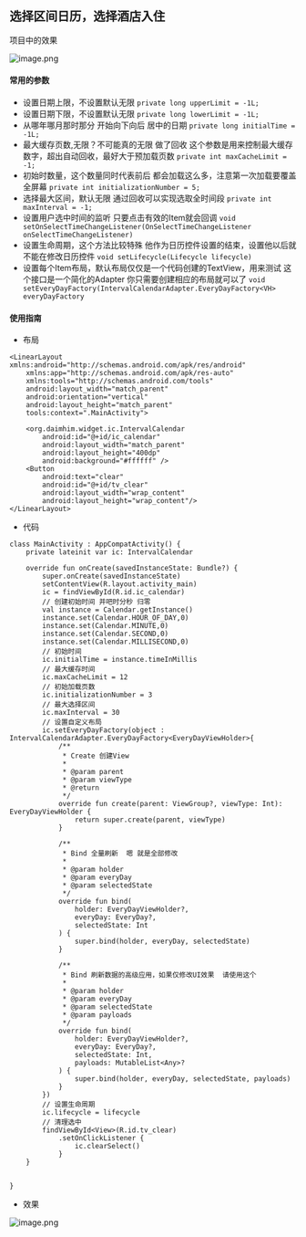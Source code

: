 ## 选择区间日历，选择酒店入住
项目中的效果

![image.png]()

#### 常用的参数
+ 设置日期上限，不设置默认无限
  `
  private long upperLimit = -1L;
  `
+ 设置日期下限，不设置默认无限
  `
  private long lowerLimit = -1L;
  `
+ 从哪年哪月那时那分 开始向下向后 居中的日期
  `
  private long initialTime = -1L;
  `
+ 最大缓存页数,无限？不可能真的无限 做了回收 这个参数是用来控制最大缓存数字，超出自动回收，最好大于预加载页数
  `
  private int maxCacheLimit = -1;
  `
+ 初始时数量，这个数量同时代表前后 都会加载这么多，注意第一次加载要覆盖全屏幕
  `
  private int initializationNumber = 5;
  `
+ 选择最大区间，默认无限 通过回收可以实现选取全时间段
  `
  private int maxInterval = -1;
  `
+ 设置用户选中时间的监听 只要点击有效的Item就会回调
  `
  void setOnSelectTimeChangeListener(OnSelectTimeChangeListener onSelectTimeChangeListener)
  `
+ 设置生命周期，这个方法比较特殊 他作为日历控件设置的结束，设置他以后就不能在修改日历控件
  `
  void setLifecycle(Lifecycle lifecycle)
  `
+ 设置每个Item布局，默认布局仅仅是一个代码创建的TextView，用来测试 这个接口是一个简化的Adapter 你只需要创建相应的布局就可以了
  `
  void setEveryDayFactory(IntervalCalendarAdapter.EveryDayFactory<VH> everyDayFactory
  `
#### 使用指南
+ 布局

```
<LinearLayout xmlns:android="http://schemas.android.com/apk/res/android"
    xmlns:app="http://schemas.android.com/apk/res-auto"
    xmlns:tools="http://schemas.android.com/tools"
    android:layout_width="match_parent"
    android:orientation="vertical"
    android:layout_height="match_parent"
    tools:context=".MainActivity">

    <org.daimhim.widget.ic.IntervalCalendar
        android:id="@+id/ic_calendar"
        android:layout_width="match_parent"
        android:layout_height="400dp"
        android:background="#ffffff" />
    <Button
        android:text="clear"
        android:id="@+id/tv_clear"
        android:layout_width="wrap_content"
        android:layout_height="wrap_content"/>
</LinearLayout>
```
+ 代码

```
class MainActivity : AppCompatActivity() {
    private lateinit var ic: IntervalCalendar

    override fun onCreate(savedInstanceState: Bundle?) {
        super.onCreate(savedInstanceState)
        setContentView(R.layout.activity_main)
        ic = findViewById(R.id.ic_calendar)
        // 创建初始时间 并吧时分秒 归零
        val instance = Calendar.getInstance()
        instance.set(Calendar.HOUR_OF_DAY,0)
        instance.set(Calendar.MINUTE,0)
        instance.set(Calendar.SECOND,0)
        instance.set(Calendar.MILLISECOND,0)
        // 初始时间
        ic.initialTime = instance.timeInMillis
        // 最大缓存时间
        ic.maxCacheLimit = 12
        // 初始加载页数
        ic.initializationNumber = 3
        // 最大选择区间
        ic.maxInterval = 30
        // 设置自定义布局
        ic.setEveryDayFactory(object : IntervalCalendarAdapter.EveryDayFactory<EveryDayViewHolder>{
            /**
             * Create 创建View
             *
             * @param parent
             * @param viewType
             * @return
             */
            override fun create(parent: ViewGroup?, viewType: Int): EveryDayViewHolder {
                return super.create(parent, viewType)
            }

            /**
             * Bind 全量刷新  嗯 就是全部修改
             *
             * @param holder
             * @param everyDay
             * @param selectedState
             */
            override fun bind(
                holder: EveryDayViewHolder?,
                everyDay: EveryDay?,
                selectedState: Int
            ) {
                super.bind(holder, everyDay, selectedState)
            }

            /**
             * Bind 刷新数据的高级应用，如果仅修改UI效果  请使用这个
             *
             * @param holder
             * @param everyDay
             * @param selectedState
             * @param payloads
             */
            override fun bind(
                holder: EveryDayViewHolder?,
                everyDay: EveryDay?,
                selectedState: Int,
                payloads: MutableList<Any>?
            ) {
                super.bind(holder, everyDay, selectedState, payloads)
            }
        })
        // 设置生命周期
        ic.lifecycle = lifecycle
        // 清理选中
        findViewById<View>(R.id.tv_clear)
            .setOnClickListener {
                ic.clearSelect()
            }
    }


}

```
+ 效果

![image.png]()